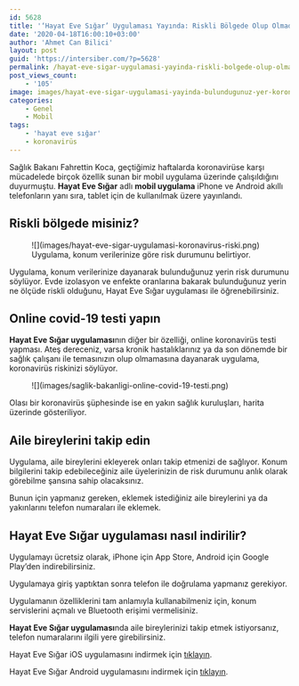 ```yaml
---
id: 5628
title: '‘Hayat Eve Sığar’ Uygulaması Yayında: Riskli Bölgede Olup Olmadığınızı Görebilirsiniz'
date: '2020-04-18T16:00:10+03:00'
author: 'Ahmet Can Bilici'
layout: post
guid: 'https://intersiber.com/?p=5628'
permalink: /hayat-eve-sigar-uygulamasi-yayinda-riskli-bolgede-olup-olmadiginizi-gorebilirsiniz/
post_views_count:
    - '105'
image: images/hayat-eve-sigar-uygulamasi-yayinda-bulundugunuz-yer-koronavirus-riski-tasiyor-mu.png
categories:
    - Genel
    - Mobil
tags:
    - 'hayat eve sığar'
    - koronavirüs
---
```


Sağlık Bakanı Fahrettin Koca, geçtiğimiz haftalarda koronavirüse karşı mücadelede birçok özellik sunan bir mobil uygulama üzerinde çalışıldığını duyurmuştu. **Hayat Eve Sığar** adlı **mobil uygulama** iPhone ve Android akıllı telefonların yanı sıra, tablet için de kullanılmak üzere yayınlandı.

## Riskli bölgede misiniz?

<figure class="wp-block-image size-large">![](images/hayat-eve-sigar-uygulamasi-koronavirus-riski.png)<figcaption>Uygulama, konum verilerinize göre risk durumunu belirtiyor.</figcaption></figure>Uygulama, konum verilerinize dayanarak bulunduğunuz yerin risk durumunu söylüyor. Evde izolasyon ve enfekte oranlarına bakarak bulunduğunuz yerin ne ölçüde riskli olduğunu, Hayat Eve Sığar uygulaması ile öğrenebilirsiniz.

## Online covid-19 testi yapın

**Hayat Eve Sığar uygulaması**nın diğer bir özelliği, online koronavirüs testi yapması. Ateş dereceniz, varsa kronik hastalıklarınız ya da son dönemde bir sağlık çalışanı ile temasınızın olup olmamasına dayanarak uygulama, koronavirüs riskinizi söylüyor.

<figure class="wp-block-image size-large">![](images/saglik-bakanligi-online-covid-19-testi.png)</figure>Olası bir koronavirüs şüphesinde ise en yakın sağlık kuruluşları, harita üzerinde gösteriliyor.

## Aile bireylerini takip edin

Uygulama, aile bireylerini ekleyerek onları takip etmenizi de sağlıyor. Konum bilgilerini takip edebileceğiniz aile üyelerinizin de risk durumunu anlık olarak görebilme şansına sahip olacaksınız.

Bunun için yapmanız gereken, eklemek istediğiniz aile bireylerini ya da yakınlarını telefon numaraları ile eklemek.

## Hayat Eve Sığar uygulaması nasıl indirilir?

Uygulamayı ücretsiz olarak, iPhone için App Store, Android için Google Play’den indirebilirsiniz.

Uygulamaya giriş yaptıktan sonra telefon ile doğrulama yapmanız gerekiyor.

Uygulamanın özelliklerini tam anlamıyla kullanabilmeniz için, konum servislerini açmalı ve Bluetooth erişimi vermelisiniz.

**Hayat Eve Sığar uygulaması**nda aile bireylerinizi takip etmek istiyorsanız, telefon numaralarını ilgili yere girebilirsiniz.

Hayat Eve Sığar iOS uygulamasını indirmek için [tıklayın](https://apps.apple.com/tr/app/hayat-eve-s%C4%B1%C4%9Far/id1505756398?l=tr).

Hayat Eve Sığar Android uygulamasını indirmek için [tıklayın](https://play.google.com/store/apps/details?id=tr.gov.saglik.hayatevesigar&hl=tr).